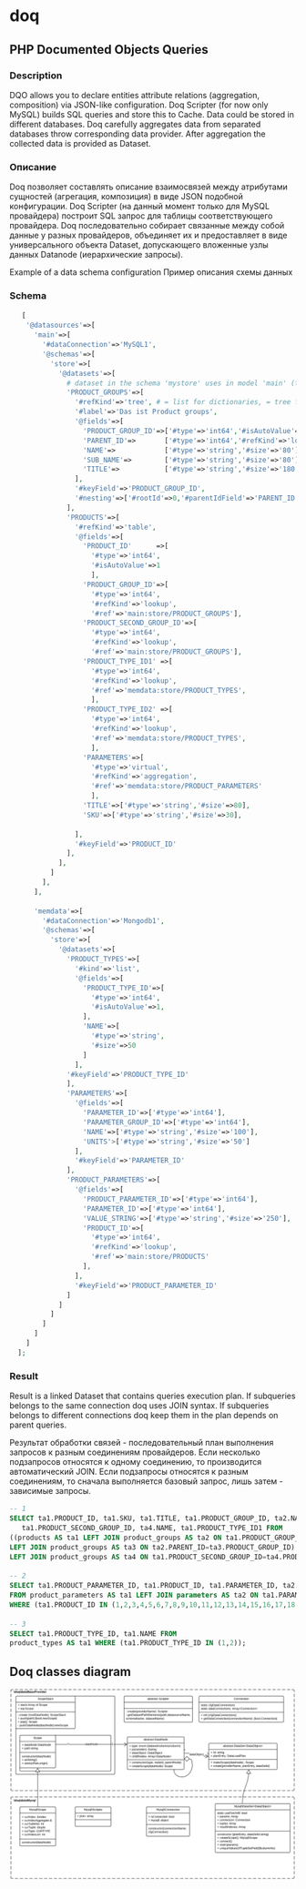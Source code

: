 # doq
## PHP Documented Objects Queries

### Description
DQO allows you to declare entities attribute relations (aggregation, composition) via JSON-like configuration. 
Doq Scripter (for now only MySQL) builds SQL queries and store this to Cache. Data could be stored in different databases. Doq carefully aggregates data from separated databases throw corresponding data provider. After aggregation the collected data is provided as Dataset.


### Описание

Doq позволяет составлять описание взаимосвязей между атрибутами сущностей (агрегация, композиция) в виде JSON подобной конфигурации. 
Doq Scripter (на данный момент только для MySQL провайдера) построит SQL запрос для таблицы соответствующего провайдера. Doq последовательно собирает связанные между собой данные у разных провайдеров, объединяет их и предоставляет в виде универсального объекта Dataset, допускающего вложенные узлы данных Datanode (иерархические запросы).

Example of a data schema configuration
Пример описания схемы данных

### Schema
```php
   [
    '@datasources'=>[
      'main'=>[
        '#dataConnection'=>'MySQL1',
        '@schemas'=>[
          'store'=>[
            '@datasets'=>[
              # dataset in the schema 'mystore' uses in model 'main' (type = 'memory')
              'PRODUCT_GROUPS'=>[
                '#refKind'=>'tree', # = list for dictionaries, = tree for small navigation trees, = table for tables printing via DataGrid
                '#label'=>'Das ist Product groups',
                '@fields'=>[
                  'PRODUCT_GROUP_ID'=>['#type'=>'int64','#isAutoValue'=>'1'],
                  'PARENT_ID'=>       ['#type'=>'int64','#refKind'=>'lookup','#ref'=>'store/PRODUCT_GROUPS'],
                  'NAME'=>            ['#type'=>'string','#size'=>'80'],
                  'SUB_NAME'=>        ['#type'=>'string','#size'=>'80'],
                  'TITLE'=>           ['#type'=>'string','#size'=>'180']
                ],
                '#keyField'=>'PRODUCT_GROUP_ID',
                '#nesting'=>['#rootId'=>0,'#parentIdField'=>'PARENT_ID']
              ],
              'PRODUCTS'=>[
                '#refKind'=>'table',
                '@fields'=>[
                  'PRODUCT_ID'      =>[
                    '#type'=>'int64',
                    '#isAutoValue'=>1
                    ],
                  'PRODUCT_GROUP_ID'=>[
                    '#type'=>'int64',
                    '#refKind'=>'lookup',
                    '#ref'=>'main:store/PRODUCT_GROUPS'],
                  'PRODUCT_SECOND_GROUP_ID'=>[
                    '#type'=>'int64',
                    '#refKind'=>'lookup',
                    '#ref'=>'main:store/PRODUCT_GROUPS'],
                  'PRODUCT_TYPE_ID1' =>[
                    '#type'=>'int64',
                    '#refKind'=>'lookup',
                    '#ref'=>'memdata:store/PRODUCT_TYPES',
                    ],
                  'PRODUCT_TYPE_ID2' =>[
                    '#type'=>'int64',
                    '#refKind'=>'lookup',
                    '#ref'=>'memdata:store/PRODUCT_TYPES',
                    ],
                  'PARAMETERS'=>[
                    '#type'=>'virtual',
                    '#refKind'=>'aggregation',
                    '#ref'=>'memdata:store/PRODUCT_PARAMETERS'
                    ],
                  'TITLE'=>['#type'=>'string','#size'=>80],
                  'SKU'=>['#type'=>'string','#size'=>30],

                ],
                '#keyField'=>'PRODUCT_ID'
              ],
            ],
          ]
        ],
      ],

      'memdata'=>[
      	'#dataConnection'=>'Mongodb1',
        '@schemas'=>[
          'store'=>[
            '@datasets'=>[
              'PRODUCT_TYPES'=>[
                '#kind'=>'list',
                '@fields'=>[
                  'PRODUCT_TYPE_ID'=>[
                    '#type'=>'int64',
                    '#isAutoValue'=>1,
                  ],
                  'NAME'=>[
                    '#type'=>'string',
                    '#size'=>50
                  ]
                ],
              '#keyField'=>'PRODUCT_TYPE_ID'
              ],
              'PARAMETERS'=>[
                '@fields'=>[
                  'PARAMETER_ID'=>['#type'=>'int64'],
                  'PARAMETER_GROUP_ID'=>['#type'=>'int64'],
                  'NAME'=>['#type'=>'string','#size'=>'100'],
                  'UNITS'>['#type'=>'string','#size'=>'50']
                ],
                '#keyField'=>'PARAMETER_ID'
              ],
              'PRODUCT_PARAMETERS'=>[
                '@fields'=>[
                  'PRODUCT_PARAMETER_ID'=>['#type'=>'int64'],
                  'PARAMETER_ID'=>['#type'=>'int64'],
                  'VALUE_STRING'=>['#type'=>'string','#size'=>'250'],
                  'PRODUCT_ID'=>[
                    '#type'=>'int64',
                    '#refKind'=>'lookup',
                    '#ref'=>'main:store/PRODUCTS'
                  ],
                ],
                '#keyField'=>'PRODUCT_PARAMETER_ID'
              ]
            ]
          ]
        ]
      ]
    ]
  ];

```


### Result
Result is a linked Dataset that contains queries execution plan.
If subqueries belongs to the same connection doq uses JOIN syntax.
If subqueries belongs to different connections doq keep them in the plan depends on parent queries.

Результат обработки связей - последовательный план выполнения запросов к разным соединениям провайдеров.
Если несколько подзапросов относятся к одному соединению, то производится автоматический JOIN.
Если подзапросы относятся к разным соединениям, то сначала выполняется базовый запрос, лишь затем - зависимые запросы.

```sql
-- 1
SELECT ta1.PRODUCT_ID, ta1.SKU, ta1.TITLE, ta1.PRODUCT_GROUP_ID, ta2.NAME, ta2.TITLE, ta2.PARENT_ID, ta3.NAME,
   ta1.PRODUCT_SECOND_GROUP_ID, ta4.NAME, ta1.PRODUCT_TYPE_ID1 FROM 
((products AS ta1 LEFT JOIN product_groups AS ta2 ON ta1.PRODUCT_GROUP_ID=ta2.PRODUCT_GROUP_ID)
LEFT JOIN product_groups AS ta3 ON ta2.PARENT_ID=ta3.PRODUCT_GROUP_ID)
LEFT JOIN product_groups AS ta4 ON ta1.PRODUCT_SECOND_GROUP_ID=ta4.PRODUCT_GROUP_ID;

-- 2
SELECT ta1.PRODUCT_PARAMETER_ID, ta1.PRODUCT_ID, ta1.PARAMETER_ID, ta2.NAME, ta1.VALUE_STRING 
FROM product_parameters AS ta1 LEFT JOIN parameters AS ta2 ON ta1.PARAMETER_ID=ta2.PARAMETER_ID 
WHERE (ta1.PRODUCT_ID IN (1,2,3,4,5,6,7,8,9,10,11,12,13,14,15,16,17,18,19,20,21,22,23,25,26,27,28,29,30,31,32,33,34));

-- 3
SELECT ta1.PRODUCT_TYPE_ID, ta1.NAME FROM 
product_types AS ta1 WHERE (ta1.PRODUCT_TYPE_ID IN (1,2));

```

## Doq classes diagram

![diagram](doq_diagram.png)

